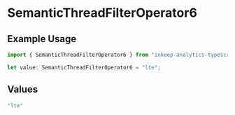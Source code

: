 # SemanticThreadFilterOperator6

## Example Usage

```typescript
import { SemanticThreadFilterOperator6 } from "inkeep-analytics-typescript/models/components";

let value: SemanticThreadFilterOperator6 = "lte";
```

## Values

```typescript
"lte"
```